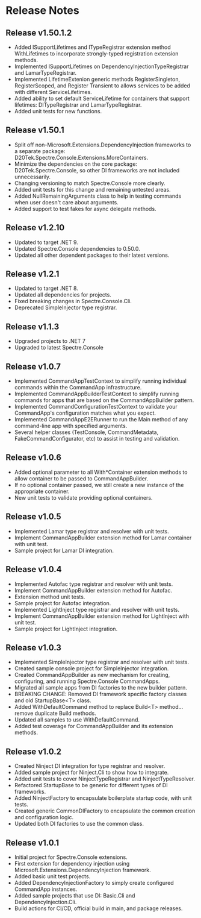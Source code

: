 # Release Notes

## Release v1.50.1.2
* Added ISupportLifetimes and ITypeRegistrar extension method WithLifetimes to incorporate strongly-typed registration extension methods.
* Implemented ISupportLifetimes on DependencyInjectionTypeRegistrar and LamarTypeRegistrar.
* Implemented LifetimeExtenion generic methods RegisterSingleton, RegisterScoped, and Register Transient to allows services to be added with different ServiceLifetimes.
* Added ability to set default ServiceLifetime for containers that support lifetimes: DITypeRegistrar and LamarTypeRegistrar.
* Added unit tests for new functions.

## Release v1.50.1
* Split off non-Microsoft.Extensions.DependencyInjection frameworks to a separate package: D20Tek.Spectre.Console.Extensions.MoreContainers.
* Minimize the dependencies on the core package: D20Tek.Spectre.Console, so other DI frameworks are not included unnecessarily.
* Changing versioning to match Spectre.Console more clearly.
* Added unit tests for this change and remaining untested areas.
* Added NullRemainingArguments class to help in testing commands when user doesn't care about arguments.
* Added support to test fakes for async delegate methods.
 
## Release v1.2.10
* Updated to target .NET 9.
* Updated Spectre.Console dependencies to 0.50.0.
* Updated all other dependent packages to their latest versions.

## Release v1.2.1
* Updated to target .NET 8.
* Updated all dependencies for projects.
* Fixed breaking changes in Spectre.Console.Cli.
* Deprecated SimpleInjector type registrar.

## Release v1.1.3
* Upgraded projects to .NET 7
* Upgraded to latest Spectre.Console

## Release v1.0.7
* Implemented CommandAppTestContext to simplify running individual commands within the CommandApp infrastructure.
* Implemented CommandAppBuilderTestContext to simplify running commands for apps that are based on the CommandAppBuilder pattern.
* Implemented CommandConfigurationTestContext to validate your CommandApp's configuration matches what you expect.
* Implemented CommandAppE2ERunner to run the Main method of any command-line app with specified arguments.
* Several helper classes (TestConsole, CommandMetadata, FakeCommandConfigurator, etc) to assist in testing and validation.

## Release v1.0.6
* Added optional parameter to all With*Container extension methods to allow container to be passed to CommandAppBuilder.
* If no optional container passed, we still create a new instance of the appropriate container.
* New unit tests to validate providing optional containers.

## Release v1.0.5
* Implemented Lamar type registrar and resolver with unit tests.
* Implement CommandAppBuilder extension method for Lamar container with unit test.
* Sample project for Lamar DI integration.

## Release v1.0.4
* Implemented Autofac type registrar and resolver with unit tests.
* Implement CommandAppBuilder extension method for Autofac.
* Extension method unit tests.
* Sample project for Autofac integration.
* Implemented LightInject type registrar and resolver with unit tests.
* Implement CommandAppBuilder extension method for LightInject with unit test.
* Sample project for LightInject integration.

## Release v1.0.3
* Implemented SimpleInjector type registrar and resolver with unit tests.
* Created sample console project for SimpleInjector integration.
* Created CommandAppBuilder as new mechanism for creating, configuring, and running Spectre.Console CommandApps.
* Migrated all sample apps from DI factories to the new builder pattern.
* BREAKING CHANGE: Removed DI framework specific factory classes and old StartupBase&lt;T&gt; class.
* Added WithDefaultCommand method to replace Build&lt;T&gt; method... remove duplicate Build methods.
* Updated all samples to use WithDefaultCommand.
* Added test coverage for CommandAppBuilder and its extension methods.

## Release v1.0.2
* Created Ninject DI integration for type registrar and resolver.
* Added sample project for Ninject.Cli to show how to integrate.
* Added unit tests to cover NinjectTypeRegistrar and NinjectTypeResolver.
* Refactored StartupBase to be generic for different types of DI frameworks.
* Added NinjectFactory to encapsulate boilerplate startup code, with unit tests.
* Created generic CommonDIFactory to encapsulate the common creation and configuration logic.
* Updated both DI factories to use the common class.

## Release v1.0.1
* Initial project for Spectre.Console extensions.
* First extension for dependency injection using Microsoft.Extensions.DependencyInjection framework.
* Added basic unit test projects.
* Added DependencyInjectionFactory to simply create configured CommandApp instances.
* Added sample projects that use DI: Basic.Cli and DependencyInjection.Cli.
* Build actions for CI/CD, official build in main, and package releases.
